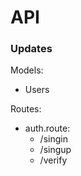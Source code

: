 # API
### Updates

Models:

* Users

Routes:

- auth.route:
    - /singin
    - /singup
    - /verify